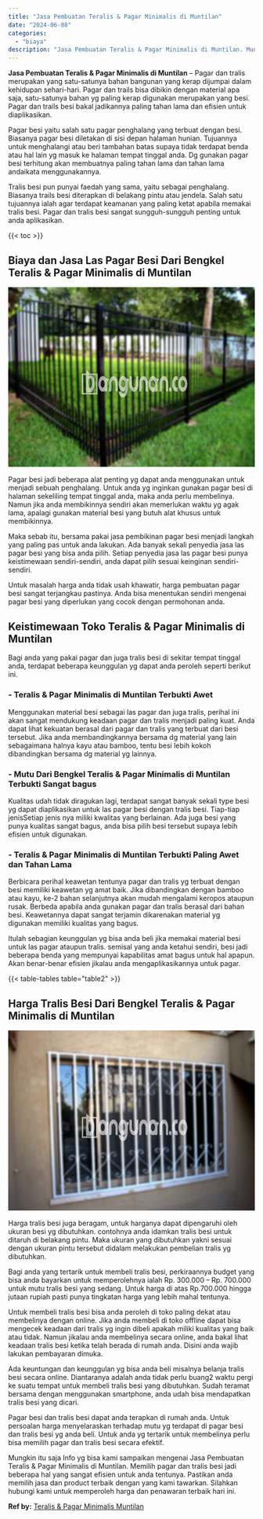 ```yaml
---
title: "Jasa Pembuatan Teralis & Pagar Minimalis di Muntilan"
date: "2024-06-08"
categories: 
  - "biaya"
description: "Jasa Pembuatan Teralis & Pagar Minimalis di Muntilan. Mungkin itu saja Info yg bisa kami sampaikan mengenai Jasa Pembuatan Teralis & Pagar Minimalis di Munti..."
---
```


**Jasa Pembuatan Teralis & Pagar Minimalis di Muntilan** – Pagar dan tralis merupakan yang satu-satunya bahan bangunan yang kerap dijumpai dalam kehidupan sehari-hari. Pagar dan trails bisa dibikin dengan material apa saja, satu-satunya bahan yg paling kerap digunakan merupakan yang besi. Pagar dan trails besi bakal jadikannya paling tahan lama dan efisien untuk diaplikasikan.

Pagar besi yaitu salah satu pagar penghalang yang terbuat dengan besi. Biasanya pagar besi diletakan di sisi depan halaman hunian. Tujuannya untuk menghalangi atau beri tambahan batas supaya tidak terdapat benda atau hal lain yg masuk ke halaman tempat tinggal anda. Dg gunakan pagar besi terhitung akan membuatnya paling tahan lama dan tahan lama andaikata menggunakannya.

Tralis besi pun punyai faedah yang sama, yaitu sebagai penghalang. Biasanya trails besi diterapkan di belakang pintu atau jendela. Salah satu tujuannya ialah agar terdapat keamanan yang paling ketat apabila memakai tralis besi. Pagar dan tralis besi sangat sungguh-sungguh penting untuk anda aplikasikan.

{{< toc >}}

## Biaya dan Jasa Las Pagar Besi Dari Bengkel Teralis & Pagar Minimalis di Muntilan

![Jasa Pembuatan Teralis & Pagar Minimalis di Muntilan](/images/pagar-minimalis-murah-09.png)

Pagar besi jadi beberapa alat penting yg dapat anda menggunakan untuk menjadi sebuah penghalang. Untuk anda yg inginkan gunakan pagar besi di halaman sekeliling tempat tinggal anda, maka anda perlu membelinya. Namun jika anda membikinnya sendiri akan memerlukan waktu yg agak lama, apalagi gunakan material besi yang butuh alat khusus untuk membikinnya.

Maka sebab itu, bersama pakai jasa pembikinan pagar besi menjadi langkah yang paling pas untuk anda lakukan. Ada banyak sekali penyedia jasa las pagar besi yang bisa anda pilih. Setiap penyedia jasa las pagar besi punya keistimewaan sendiri-sendiri, anda dapat pilih sesuai keinginan sendiri-sendiri.

Untuk masalah harga anda tidak usah khawatir, harga pembuatan pagar besi sangat terjangkau pastinya. Anda bisa menentukan sendiri mengenai pagar besi yang diperlukan yang cocok dengan permohonan anda.

## Keistimewaan Toko Teralis & Pagar Minimalis di Muntilan

Bagi anda yang pakai pagar dan juga tralis besi di sekitar tempat tinggal anda, terdapat beberapa keunggulan yg dapat anda peroleh seperti berikut ini.

### \- Teralis & Pagar Minimalis di Muntilan Terbukti Awet

Menggunakan material besi sebagai las pagar dan juga tralis, perihal ini akan sangat mendukung keadaan pagar dan tralis menjadi paling kuat. Anda dapat lihat kekuatan berasal dari pagar dan tralis yang terbuat dari besi tersebut. Jika anda membandingkannya bersama dg material yang lain sebagaimana halnya kayu atau bamboo, tentu besi lebih kokoh dibandingkan bersama dg material yg lainnya.

### \- Mutu Dari Bengkel Teralis & Pagar Minimalis di Muntilan Terbukti Sangat bagus

Kualitas udah tidak diragukan lagi, terdapat sangat banyak sekali type besi yg dapat diaplikasikan untuk las pagar besi dengan tralis besi. Tiap-tiap jenisSetiap jenis nya miliki kwalitas yang berlainan. Ada juga besi yang punya kualitas sangat bagus, anda bisa pilih besi tersebut supaya lebih efisien untuk digunakan.

### \- Teralis & Pagar Minimalis di Muntilan Terbukti Paling Awet dan Tahan Lama

Berbicara perihal keawetan tentunya pagar dan tralis yg terbuat dengan besi memiliki keawetan yg amat baik. Jika dibandingkan dengan bamboo atau kayu, ke-2 bahan selanjutnya akan mudah mengalami keropos ataupun rusak. Berbeda apabila anda gunakan pagar dan tralis berasal dari bahan besi. Keawetannya dapat sangat terjamin dikarenakan material yg digunakan memiliki kualitas yang bagus.

Itulah sebagian keunggulan yg bisa anda beli jika memakai material besi untuk las pagar ataupun tralis. semisal yang anda ketahui sendiri, besi jadi beberapa benda yang mempunyai kapabilitas amat bagus untuk hal apapun. Akan benar-benar efisien jikalau anda mengaplikasikannya untuk pagar.

{{< table-tables table="table2" >}}

## Harga Tralis Besi Dari Bengkel Teralis & Pagar Minimalis di Muntilan

![Jasa Pembuatan Teralis & Pagar Minimalis di Muntilan](/images/teralis-minimalis-murah-27.png)

Harga tralis besi juga beragam, untuk harganya dapat dipengaruhi oleh ukuran besi yg dibutuhkan. contohnya anda idamkan tralis besi untuk ditaruh di belakang pintu. Maka ukuran yang dibutuhkan yakni sesuai dengan ukuran pintu tersebut didalam melakukan pembelian tralis yg dibutuhkan.

Bagi anda yang tertarik untuk membeli tralis besi, perkiraannya budget yang bisa anda bayarkan untuk memperolehnya ialah Rp. 300.000 – Rp. 700.000 untuk mutu tralis besi yang sedang. Untuk harga di atas Rp.700.000 hingga jutaan rupiah pasti punya tingkatan harga yang lebih mahal tentunya.

Untuk membeli tralis besi bisa anda peroleh di toko paling dekat atau membelinya dengan online. Jika anda membeli di toko offline dapat bisa mengecek keadaan dari tralis yg ingin dibeli apakah miliki kualitas yang baik atau tidak. Namun jikalau anda membelinya secara online, anda bakal lihat keadaan tralis besi ketika telah berada di rumah anda. Disini anda wajib lakukan pembayaran dimuka.

Ada keuntungan dan keunggulan yg bisa anda beli misalnya belanja tralis besi secara online. Diantaranya adalah anda tidak perlu buang2 waktu pergi ke suatu tempat untuk membeli tralis besi yang dibutuhkan. Sudah teramat bersama dengan menggunakan smartphone, anda udah bisa mendapatkan tralis besi yang dicari.

Pagar besi dan tralis besi dapat anda terapkan di rumah anda. Untuk persoalan harga menyelaraskan terhadap mutu yg terdapat di pagar besi dan tralis besi yg anda beli. Untuk anda yg tertarik untuk membelinya perlu bisa memilih pagar dan tralis besi secara efektif.

Mungkin itu saja Info yg bisa kami sampaikan mengenai Jasa Pembuatan Teralis & Pagar Minimalis di Muntilan. Memilih pagar dan tralis besi jadi beberapa hal yang sangat efisien untuk anda tentunya. Pastikan anda memilih jasa dan product terbaik dengan yang kami tawarkan. Silahkan hubungi kami untuk memperoleh harga dan penawaran terbaik hari ini.

**Ref by:** [Teralis & Pagar Minimalis Muntilan](https://id.wikipedia.org/wiki/Teralis)
